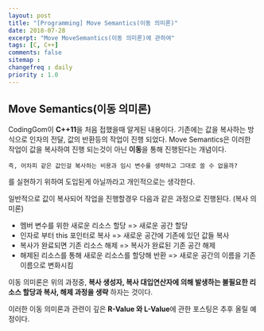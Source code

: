 ```yaml
---
layout: post
title: "[Programming] Move Semantics(이동 의미론)"
date: 2018-07-28
excerpt: "Move MoveSemantics(이동 의미론)에 관하여"
tags: [C, C++]
comments: false
sitemap :
changefreq : daily
priority : 1.0
---
```


## Move Semantics(이동 의미론)

 CodingGom이 **C++11**을 처음 접했을때 알게된 내용이다. 기존에는 값을 복사하는 방식으로
인자의 전달, 값의 반환등의 작업이 진행 되었다. Move Semantics은 이러한 작업이 값을 복사하여
진행 되는것이 아닌 **이동**을 통해 진행된다는 개념이다.    

    즉, 어차피 같은 값인걸 복사하는 비용과 임시 변수를 생략하고 그대로 쓸 수 없을까?
를 실현하기 위하여 도입된게 아닐까라고 개인적으로는 생각한다.

일반적으로 값이 복사되어 작업을 진행할경우 다음과 같은 과정으로 진행된다. (복사 의미론)
+ 멤버 변수를 위한 새로운 리소스 할당 => 새로운 공간 할당
+ 인자로 부터 this 포인터로 복사 => 새로운 공간에 기존에 있던 값들 복사
+ 복사가 완료되면 기존 리소스 해제 => 복사가 완료된 기존 공간 해제
+ 해제된 리소스를 통해 새로운 리소스를 할당해 반환
  => 새로운 공간의 이름을 기존 이름으로 변화시킴

이동 의미론은 위의 과정중, **복사 생성자, 복사 대입연산자에 의해 발생하는 불필요한 리소스 할당과 복사, 해제 과정을 생략** 하자는 것이다.

이러한 이동 의미론과 관련이 깊은 **R-Value 와 L-Value**에 관한 포스팅은 추후 올릴 예정이다.

